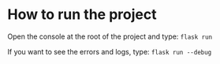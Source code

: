 # How to run the project

Open the console at the root of the project and type:
`flask run`

If you want to see the errors and logs, type:
`flask run --debug`
